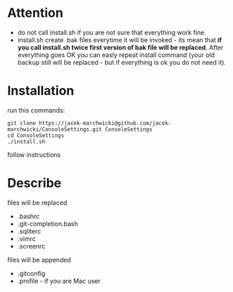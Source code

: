 # Attention

* do not call install.sh if you are not sure that everything work fine.
* install.sh create .bak files everytime it will be invoked - its mean
that **if you call install.sh twice first version of bak file will be replaced**.
After everything goes OK you can easly repeat install command (your
old backup still will be replaced - but if everything is ok you do not
need it).

# Installation

run this commands:

    git clone https://jacek-marchwicki@github.com/jacek-marchwicki/ConsoleSettings.git ConsoleSettings
    cd ConsoleSettings
    ./install.sh

follow instructions

# Describe

files will be replaced
 * .bashrc
 * .git-completion.bash
 * .sqliterc
 * .vimrc
 * .screenrc

files will be appended
 * .gitconfig
 * .profile - if you are Mac user

